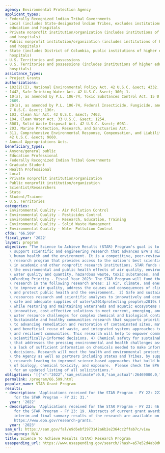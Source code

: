 ```yaml
---
agency: Environmental Protection Agency
applicant_types:
- Federally Recognized lndian Tribal Governments
- Local (includes State-designated lndian Tribes, excludes institutions of higher
  education and hospitals
- Private nonprofit institution/organization (includes institutions of higher education
  and hospitals)
- Public nonprofit institution/organization (includes institutions of higher education
  and hospitals)
- State (includes District of Columbia, public institutions of higher education and
  hospitals)
- U.S. Territories and possessions
- U.S. Territories and possessions (includes institutions of higher education and
  hospitals)
assistance_types:
- Project Grants
authorizations:
- 102(2)(I), National Environmental Policy Act. 42 U.S.C. &sect; 4332.
- 1442, Safe Drinking Water Act. 42 U.S.C. &sect; 300j-1.
- 10(a), as amended by P.L. 106-74, Toxic Substances Control Act. 15 U.S.C. &sect;
  2609.
- 20(a), as amended by P.L. 106-74, Federal Insecticide, Fungicide, and Rodenticide.
  7 U.S.C. &sect; 136r.
- 103, Clean Air Act. 42 U.S.C. &sect; 7403.
- 104, Clean Water Act. 33 U.S.C. &sect; 1254.
- 8001, Solid Waste Disposal Act. 42 U.S.C. &sect; 6981.
- 203, Marine Protection, Research, and Sanctuaries Act.
- 311, Comprehensive Environmental Response, Compensation, and Liability Act (CERCLA).
  42 U.S.C. &sect; 9660.
- Annual Appropriations Acts.
beneficiary_types:
- Anyone/general public
- Education Professional
- Federally Recognized Indian Tribal Governments
- Graduate Student
- Health Professional
- Local
- Private nonprofit institution/organization
- Public nonprofit institution/organization
- Scientist/Researchers
- State
- Student/Trainee
- U.S. Territories
categories:
- Environmental Quality - Air Pollution Control
- Environmental Quality - Pesticides Control
- Environmental Quality - Research, Education, Training
- Environmental Quality - Solid Waste Management
- Environmental Quality - Water Pollution Control
cfda: '66.509'
fiscal_year: '2022'
layout: program
objective: "The Science to Achieve Results (STAR) Program's goal is to stimulate and\
  \ support scientific and engineering research that advances EPA's mission to protect\
  \ human health and the environment. It is a competitive, peer-reviewed, extramural\
  \ research program that provides access to the nation's best scientists and engineers\
  \ in academic and other nonprofit research institutions. STAR funds research on\
  \ the environmental and public health effects of air quality, environmental changes,\
  \ water quality and quantity, hazardous waste, toxic substances, and pesticides.\n\
  \nFunding Priority - Fiscal Year 2023: The STAR Program will fund the highest quality\
  \ research in the following research areas: 1) Air, climate, and energy research\
  \ to improve air quality, address the causes and consequences of climate change,\
  \ and protect public health and the environment.  2) Safe and sustainable water\
  \ resources research and scientific analyses to innovatively and economically support\
  \ safe and adequate supplies of water\u2014protecting people\u2019s health and livelihood\
  \ while restoring and maintaining watersheds and aquatic ecosystems and guiding\
  \ innovative, cost-effective solutions to meet current, emerging, and long-term\
  \ water resource challenges for complex chemical and biological contaminants. 3)\
  \ Sustainable and healthy communities research that supports priorities related\
  \ to advancing remediation and restoration of contaminated sites, materials management\
  \ and beneficial reuse of waste, and integrated systems approaches to building healthy\
  \ and resilient communities. This research will help to empower communities to make\
  \ scientifically-informed decisions. 4) Chemical safety for sustainability research\
  \ that addresses the pressing environmental and health challenges associated with\
  \ a lack of sufficient information on chemicals needed to make informed, risk-based\
  \ decisions. Research will meet the health and environmental protection goals of\
  \ the Agency as well as partners including states and Tribes, by supporting transformative\
  \ research leading to improved science-based approaches that build broader understanding\
  \ of biology, chemical toxicity, and exposure.  Please check the EPA website: https://www.epa.gov/research-grants\
  \ for an updated listing of all solicitations."
obligations: '[{"x":"2022","sam_estimate":0.0,"sam_actual":26469000.0,"usa_spending_actual":26294272.0},{"x":"2023","sam_estimate":28600000.0,"sam_actual":0.0,"usa_spending_actual":34125615.0},{"x":"2024","sam_estimate":28600000.0,"sam_actual":0.0,"usa_spending_actual":0.0}]'
permalink: /program/66.509.html
popular_name: STAR Grant Program
results:
- description: 'Applications received for the STAR Program - FY 22: 222.  New awards
    for the STAR Program - FY 22: 31.'
  year: '2022'
- description: 'Applications received for the STAR Program - FY 23: 46. New awards
    for the STAR Program - FY 23: 19. Abstracts of current grant awards, and annual
    interim and final summary results of the research are available on the homepage:
    https://www.epa.gov/research-grants.'
  year: '2023'
sam_url: https://sam.gov/fal/e9d6ebf2973142a6b2e2364cc2ffab7c/view
sub-agency: N/A
title: Science To Achieve Results (STAR) Research Program
usaspending_url: https://www.usaspending.gov/search/?hash=a57e52d4ab8d0c032ff16d86abcaa735
---
```

